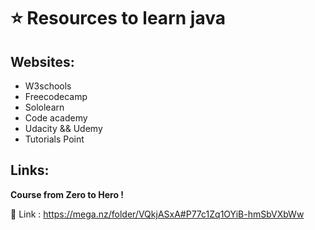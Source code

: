 # :star: Resources to learn java 

## Websites: <br />
* W3schools
* Freecodecamp 
* Sololearn
* Code academy 
* Udacity && Udemy
* Tutorials Point 

## Links: <br />
<b>Course from Zero to Hero ! </b>

:paperclip: Link : https://mega.nz/folder/VQkjASxA#P77c1Zq1OYiB-hmSbVXbWw
